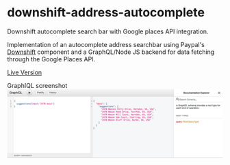 # downshift-address-autocomplete
Downshift autocomplete search bar with Google places API integration.

Implementation of an autocomplete address searchbar using Paypal's [Downshift](https://github.com/paypal/downshift) component and a GraphQL/Node JS backend for data fetching through the Google Places API.

[Live Version](https://downshift-address-autocomplete.herokuapp.com/)

GraphIQL screenshot
![alt text](https://github.com/GuillermoCoding/downshift-address-autocomplete/blob/master/images/graphiql-screenshot.png)

